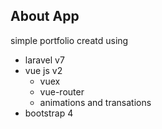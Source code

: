 ## About App

simple portfolio creatd using
- laravel v7
- vue js v2
    - vuex
    - vue-router
    - animations and transations
- bootstrap 4
